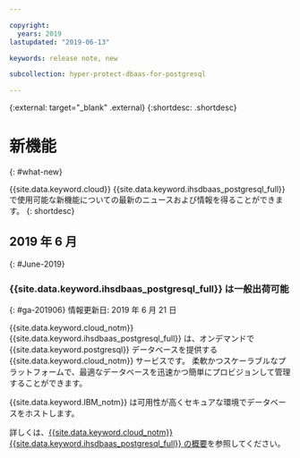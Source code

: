 ```yaml
---

copyright:
  years: 2019
lastupdated: "2019-06-13"

keywords: release note, new

subcollection: hyper-protect-dbaas-for-postgresql

---
```


{:external: target="_blank" .external}
{:shortdesc: .shortdesc}


# 新機能
{: #what-new}

{{site.data.keyword.cloud}} {{site.data.keyword.ihsdbaas_postgresql_full}} で使用可能な新機能についての最新のニュースおよび情報を得ることができます。
{: shortdesc}

## 2019 年 6 月
{: #June-2019}

### {{site.data.keyword.ihsdbaas_postgresql_full}} は一般出荷可能
{: #ga-201906}
情報更新日: 2019 年 6 月 21 日

{{site.data.keyword.cloud_notm}} {{site.data.keyword.ihsdbaas_postgresql_full}} は、オンデマンドで {{site.data.keyword.postgresql}} データベースを提供する {{site.data.keyword.cloud_notm}} サービスです。 柔軟かつスケーラブルなプラットフォームで、最適なデータベースを迅速かつ簡単にプロビジョンして管理することができます。

{{site.data.keyword.IBM_notm}} は可用性が高くセキュアな環境でデータベースをホストします。

詳しくは、[{{site.data.keyword.cloud_notm}} {{site.data.keyword.ihsdbaas_postgresql_full}} の概要](/docs/services/hyper-protect-dbaas-for-postgresql?topic=hyper-protect-dbaas-for-postgresql-gettingstarted)を参照してください。

